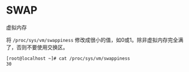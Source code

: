 # SWAP
虚拟内存

将 `/proc/sys/vm/swappiness` 修改成很小的值，如0或1。除非虚拟内存完全满了，否则不要使用交换区。
```bash
[root@localhost ~]# cat /proc/sys/vm/swappiness 
30
```